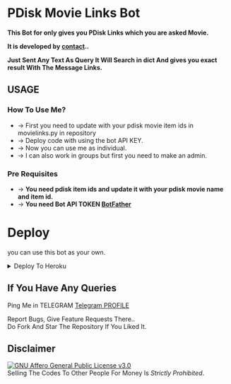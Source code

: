 # PDisk Movie Links Bot

__This Bot for only gives you PDisk Links which you are asked Movie.__

__It is developed by [contact](https://telegram.me/DarlingAnil)..__

__Just Sent Any Text As Query It Will Search in dict And gives you exact result With The Message Links.__

##  USAGE

### __How To Use Me?__

* -> First you need to update with your pdisk movie item ids in movielinks.py in repository
* -> Deploy code with using the bot API KEY.
* -> Now you can use me as individual.
* -> I can also work in groups but first you need to make an admin.

### Pre Requisites 

* -> __You need pdisk item ids and update it with your pdisk movie name and item id.__
* -> __You need Bot API TOKEN [BotFather](https://telegram.me/BotFather)__

# Deploy
you can use this bot as your own.

<details><summary>Deploy To Heroku</summary>
<p>
<br>
<a href="https://heroku.com/deploy?template=https://github.com/NklRockers/search-pdisk">
  <img src="https://www.herokucdn.com/deploy/button.svg" alt="Deploy">
</a>
</p>
</details>

## If You Have Any Queries   
Ping Me in TELEGRAM [Telegram PROFILE](https://telegram.me/DarlingAnil)

Report Bugs, Give Feature Requests There..   
Do Fork And Star The Repository If You Liked It.

## Disclaimer
[![GNU Affero General Public License v3.0](https://www.gnu.org/graphics/agplv3-155x51.png)](https://www.gnu.org/licenses/agpl-3.0.en.html#header)    
Selling The Codes To Other People For Money Is *Strictly Prohibited*.
